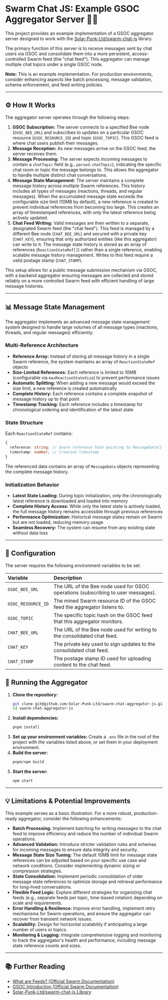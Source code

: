 # Swarm Chat JS: Example GSOC Aggregator Server 🐝💬

This project provides an example implementation of a GSOC aggregator server designed to work with the [Solar-Punk-Ltd/swarm-chat-js](https://github.com/Solar-Punk-Ltd/swarm-chat-js) library.

The primary function of this server is to receive messages sent by chat users via GSOC and consolidate them into a more persistent, access-controlled Swarm feed (the "chat feed"). This aggregator can manage multiple chat topics under a single GSOC node.

**Note:** This is an example implementation. For production environments, consider enhancing aspects like batch processing, message validation, schema enforcement, and feed writing policies.

---

## ⚙️ How It Works

The aggregator server operates through the following steps:

1.  **GSOC Subscription:** The server connects to a specified Bee node (`GSOC_BEE_URL`) and subscribes to updates on a particular GSOC resource (`GSOC_RESOURCE_ID`) and topic (`GSOC_TOPIC`). This GSOC feed is where chat users publish their messages.
2.  **Message Reception:** As new messages arrive on the GSOC feed, the server receives them.
3.  **Message Processing:** The server expects incoming messages to contain a `chatTopic` field (e.g., `parsed.chatTopic`), indicating the specific chat room or topic the message belongs to. This allows the aggregator to handle multiple distinct chat conversations.
4.  **Message State Management:** The server maintains a complete message history across multiple Swarm references. This history includes all types of messages (reactions, threads, and regular messages). When the accumulated message state exceeds the configurable size limit (10MB by default), a new reference is created to prevent individual references from becoming too large. This creates an array of timestamped references, with only the latest reference being actively updated.
5.  **Chat Feed Writing:** Valid messages are then written to a separate, designated Swarm feed (the "chat feed"). This feed is managed by a different Bee node (`CHAT_BEE_URL`) and secured with a private key (`CHAT_KEY`), ensuring that only authorized entities (like this aggregator) can write to it. The message state history is stored as an array of references (`ReactionStateRef[]`) rather than a single reference, enabling scalable message history management. Writes to this feed require a valid postage stamp (`CHAT_STAMP`).

This setup allows for a public message submission mechanism via GSOC, with a backend aggregator ensuring messages are collected and stored reliably on a more controlled Swarm feed with efficient handling of large message histories.

---

## 📊 Message State Management

The aggregator implements an advanced message state management system designed to handle large volumes of all message types (reactions, threads, and regular messages) efficiently:

### Multi-Reference Architecture

- **Reference Array:** Instead of storing all message history in a single Swarm reference, the system maintains an array of `ReactionStateRef` objects
- **Size-Limited References:** Each reference is limited to 10MB (configurable via `maxReactionStateSize`) to prevent performance issues
- **Automatic Splitting:** When adding a new message would exceed the size limit, a new reference is created automatically
- **Complete History:** Each reference contains a complete snapshot of message history up to that point
- **Timestamp Tracking:** Each reference includes a timestamp for chronological ordering and identification of the latest state

### State Structure

Each `ReactionStateRef` contains:

```typescript
{
  reference: string; // Swarm reference hash pointing to MessageData[]
  timestamp: number; // Creation timestamp
}
```

The referenced data contains an array of `MessageData` objects representing the complete message history.

### Initialization Behavior

- **Latest State Loading:** During topic initialization, only the chronologically latest reference is downloaded and loaded into memory
- **Complete History Access:** While only the latest state is actively loaded, the full message history remains accessible through previous references
- **Performance Optimization:** Historical message states remain on Swarm but are not loaded, reducing memory usage
- **Seamless Recovery:** The system can resume from any existing state without data loss

---

## 🔧 Configuration

The server requires the following environment variables to be set:

| Variable           | Description                                                                      |
| :----------------- | :------------------------------------------------------------------------------- |
| `GSOC_BEE_URL`     | The URL of the Bee node used for GSOC operations (subscribing to user messages). |
| `GSOC_RESOURCE_ID` | The mined Swarm resource ID of the GSOC feed the aggregator listens to.          |
| `GSOC_TOPIC`       | The specific topic hash on the GSOC feed that this aggregator monitors.          |
| `CHAT_BEE_URL`     | The URL of the Bee node used for writing to the consolidated chat feed.          |
| `CHAT_KEY`         | The private key used to sign updates to the consolidated chat feed.              |
| `CHAT_STAMP`       | The postage stamp ID used for uploading content to the chat feed.                |

## 🚀 Running the Aggregator

1.  **Clone the repository:**
    ```bash
    git clone git@github.com:Solar-Punk-Ltd/swarm-chat-aggregator-js.git
    cd swarm-chat-aggregator-js
    ```
2.  **Install dependencies:**
    ```bash
    pnpm install
    ```
3.  **Set up your environment variables:**
    Create a `.env` file in the root of the project with the variables listed above, or set them in your deployment environment.
4.  **Build the server:**
    ```bash
    pnpm/npm build
    ```
5.  **Start the server:**
    ```bash
    npm start
    ```

---

## 💡 Limitations & Potential Improvements

This example serves as a basic illustration. For a more robust, production-ready aggregator, consider the following enhancements:

- **Batch Processing:** Implement batching for writing messages to the chat feed to improve efficiency and reduce the number of individual Swarm operations.
- **Advanced Validation:** Introduce stricter validation rules and schemas for incoming messages to ensure data integrity and security.
- **Message State Size Tuning:** The default 10MB limit for message state references can be adjusted based on your specific use case and network conditions. Consider implementing dynamic sizing or compression strategies.
- **State Consolidation:** Implement periodic consolidation of older message state references to optimize storage and retrieval performance for long-lived conversations.
- **Flexible Feed Logic:** Explore different strategies for organizing chat feeds (e.g., separate feeds per topic, time-based rotation) depending on scale and requirements.
- **Error Handling & Resilience:** Improve error handling, implement retry mechanisms for Swarm operations, and ensure the aggregator can recover from transient network issues.
- **Scalability:** Design for horizontal scalability if anticipating a large number of users or topics.
- **Monitoring & Logging:** Integrate comprehensive logging and monitoring to track the aggregator's health and performance, including message state reference counts and sizes.

---

## 📚 Further Reading

- [What are Feeds? (Official Swarm Documentation)](https://docs.ethswarm.org/docs/develop/tools-and-features/feeds#what-are-feeds)
- [GSOC Introduction (Official Swarm Documentation)](https://docs.ethswarm.org/docs/develop/tools-and-features/gsoc/#introduction)
- [Solar-Punk-Ltd/swarm-chat-js Library](https://github.com/Solar-Punk-Ltd/swarm-chat-js)
